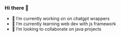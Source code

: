 ### Hi there 👋

- 🔭 I’m currently working on on chatgpt wrappers
- 🌱 I’m currently learning web dev with js framework
- 👯 I’m looking to collaborate on java projects
